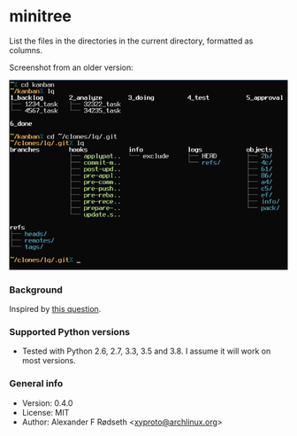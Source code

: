 # minitree

List the files in the directories in the current directory, formatted as columns.

Screenshot from an older version:

![screenshot](img/screenshot.png)

### Background

Inspired by [this question](http://unix.stackexchange.com/questions/83072/ls-should-display-contents-of-flat-directory-structure-in-columns).

### Supported Python versions

* Tested with Python 2.6, 2.7, 3.3, 3.5 and 3.8. I assume it will work on most versions.

### General info

* Version: 0.4.0
* License: MIT
* Author: Alexander F Rødseth &lt;xyproto@archlinux.org&gt;

